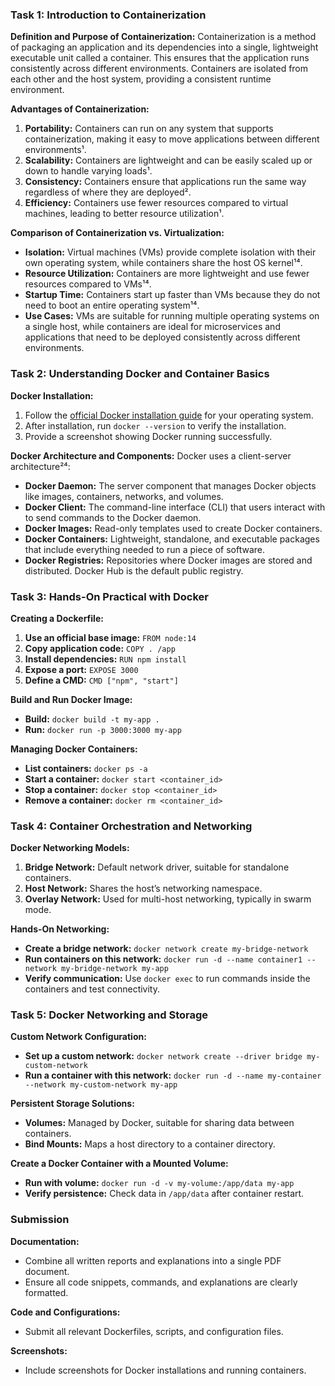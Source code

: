 ### Task 1: Introduction to Containerization

**Definition and Purpose of Containerization:**
Containerization is a method of packaging an application and its dependencies into a single, lightweight executable unit called a container. This ensures that the application runs consistently across different environments. Containers are isolated from each other and the host system, providing a consistent runtime environment.

**Advantages of Containerization:**
1. **Portability:** Containers can run on any system that supports containerization, making it easy to move applications between different environments¹.
2. **Scalability:** Containers are lightweight and can be easily scaled up or down to handle varying loads¹.
3. **Consistency:** Containers ensure that applications run the same way regardless of where they are deployed².
4. **Efficiency:** Containers use fewer resources compared to virtual machines, leading to better resource utilization¹.

**Comparison of Containerization vs. Virtualization:**
- **Isolation:** Virtual machines (VMs) provide complete isolation with their own operating system, while containers share the host OS kernel¹⁴.
- **Resource Utilization:** Containers are more lightweight and use fewer resources compared to VMs¹⁴.
- **Startup Time:** Containers start up faster than VMs because they do not need to boot an entire operating system¹⁴.
- **Use Cases:** VMs are suitable for running multiple operating systems on a single host, while containers are ideal for microservices and applications that need to be deployed consistently across different environments.

### Task 2: Understanding Docker and Container Basics

**Docker Installation:**
1. Follow the [official Docker installation guide](https://docs.docker.com/get-docker/) for your operating system.
2. After installation, run `docker --version` to verify the installation.
3. Provide a screenshot showing Docker running successfully.

**Docker Architecture and Components:**
Docker uses a client-server architecture²⁴:
- **Docker Daemon:** The server component that manages Docker objects like images, containers, networks, and volumes.
- **Docker Client:** The command-line interface (CLI) that users interact with to send commands to the Docker daemon.
- **Docker Images:** Read-only templates used to create Docker containers.
- **Docker Containers:** Lightweight, standalone, and executable packages that include everything needed to run a piece of software.
- **Docker Registries:** Repositories where Docker images are stored and distributed. Docker Hub is the default public registry.

### Task 3: Hands-On Practical with Docker

**Creating a Dockerfile:**
1. **Use an official base image:** `FROM node:14`
2. **Copy application code:** `COPY . /app`
3. **Install dependencies:** `RUN npm install`
4. **Expose a port:** `EXPOSE 3000`
5. **Define a CMD:** `CMD ["npm", "start"]`

**Build and Run Docker Image:**
- **Build:** `docker build -t my-app .`
- **Run:** `docker run -p 3000:3000 my-app`

**Managing Docker Containers:**
- **List containers:** `docker ps -a`
- **Start a container:** `docker start <container_id>`
- **Stop a container:** `docker stop <container_id>`
- **Remove a container:** `docker rm <container_id>`

### Task 4: Container Orchestration and Networking

**Docker Networking Models:**
1. **Bridge Network:** Default network driver, suitable for standalone containers.
2. **Host Network:** Shares the host’s networking namespace.
3. **Overlay Network:** Used for multi-host networking, typically in swarm mode.

**Hands-On Networking:**
- **Create a bridge network:** `docker network create my-bridge-network`
- **Run containers on this network:** `docker run -d --name container1 --network my-bridge-network my-app`
- **Verify communication:** Use `docker exec` to run commands inside the containers and test connectivity.

### Task 5: Docker Networking and Storage

**Custom Network Configuration:**
- **Set up a custom network:** `docker network create --driver bridge my-custom-network`
- **Run a container with this network:** `docker run -d --name my-container --network my-custom-network my-app`

**Persistent Storage Solutions:**
- **Volumes:** Managed by Docker, suitable for sharing data between containers.
- **Bind Mounts:** Maps a host directory to a container directory.

**Create a Docker Container with a Mounted Volume:**
- **Run with volume:** `docker run -d -v my-volume:/app/data my-app`
- **Verify persistence:** Check data in `/app/data` after container restart.

### Submission

**Documentation:**
- Combine all written reports and explanations into a single PDF document.
- Ensure all code snippets, commands, and explanations are clearly formatted.

**Code and Configurations:**
- Submit all relevant Dockerfiles, scripts, and configuration files.

**Screenshots:**
- Include screenshots for Docker installations and running containers.

